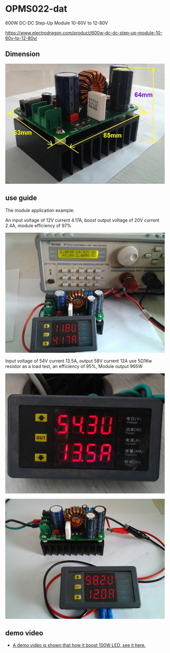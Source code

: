 
# OPMS022-dat

600W DC-DC Step-Up Module 10-60V to 12-80V

https://www.electrodragon.com/product/600w-dc-dc-step-up-module-10-60v-to-12-80v/

## Dimension 

![](2025-02-06-16-23-25.png)


## use guide 

The module application example:

An input voltage of 12V current 4.17A, boost output voltage of 20V current 2.4A, module efficiency of 97%

![](2025-02-06-16-19-55.png)

Input voltage of 54V current 13.5A, output 58V current 12A use 5Ω1Kw resistor as a load test, an efficiency of 95%, Module output 965W

![](2025-02-06-16-20-24.png)

![](2025-02-06-16-20-32.png)


## demo video 

- [A demo video is shown that how it boost 100W LED, see it here.](https://www.electrodragon.com/?p=8309)